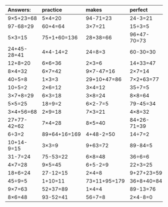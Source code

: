| Answers: | practice | makes | perfect | ! |
| :--- | :--- | :--- | :--- | :--- |
| 9×5+23=68 | 5×4=20 | 94-71=23 | 24-3=21 | 35+29=64 | 
| 97-68=29 | 60+4=64 | 3×7=21 | 15÷3=5 | 8×3=24 | 
| 5×3=15 | 75+1+60=136 | 28+38=66 | 96+47-70=73 | 12+56=68 | 
| 24+45-28=41 | 4×4-14=2 | 24÷8=3 | 60-30=30 | 61-44=17 | 
| 12+8=20 | 6×6=36 | 2×3=6 | 14+33=47 | 2×4-7=1 | 
| 8×4=32 | 6×7=42 | 9×7-47=16 | 2×7=14 | 7×6=42 | 
| 40÷5=8 | 1×3=3 | 29+10+47=86 | 7×2+63=77 | 6×9=54 | 
| 10÷5=2 | 2×6=12 | 3×4=12 | 35÷7=5 | 3×5=15 | 
| 3×7+8=29 | 6×3=18 | 3×8=24 | 8×8=64 | 8÷8=1 | 
| 5×5=25 | 18÷9=2 | 6×2-7=5 | 79-45=34 | 5×7=35 | 
| 3×4+56=68 | 2×9=18 | 7×3=21 | 4×8=32 | 9×6=54 | 
| 27+77-42=62 | 7×4=28 | 8×5=40 | 84+26-71=39 | 8×2=16 | 
| 6÷3=2 | 89+64+16=169 | 4+48-2=50 | 14÷7=2 | 14+61=75 | 
| 10+14-9=15 | 3×3=9 | 9+63=72 | 89-84=5 | 9×4=36 | 
| 31-7=24 | 75-53=22 | 6×8=48 | 36÷6=6 | 4×4+38=54 | 
| 4×7=28 | 9×5=45 | 6+5-2=9 | 22+3=25 | 2+39=41 | 
| 18+6=24 | 27-12=15 | 2×4=8 | 9+27+23=59 | 6×4=24 | 
| 45÷9=5 | 1+10=11 | 73+11+95=179 | 36+8+40=84 | 3×9=27 | 
| 9×7=63 | 52+37=89 | 1×4=4 | 89-13=76 | 7×8-5=51 | 
| 8×6=48 | 93-52=41 | 56÷7=8 | 2×4-8=0 | 93-18=75 | 
